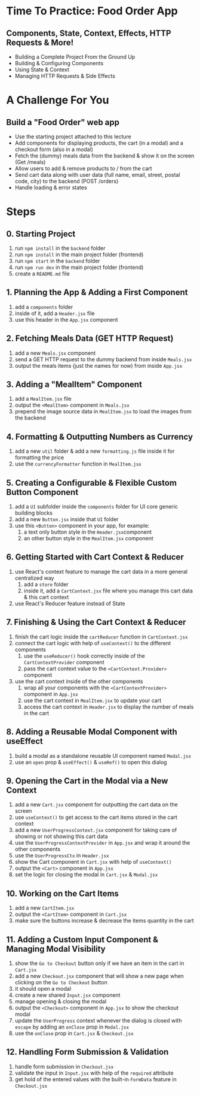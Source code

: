 # Time To Practice: Food Order App

## Components, State, Context, Effects, HTTP Requests & More!

- Building a Complete Project From the Ground Up
- Building & Configuring Components
- Using State & Context
- Managing HTTP Requests & Side Effects

# A Challenge For You

## Build a "Food Order" web app

- Use the starting project attached to this lecture
- Add components for displaying products, the cart (in a modal) and a checkout form (also in a modal)
- Fetch the (dummy) meals data from the backend & show it on the screen (Get /meals)
- Allow users to add & remove products to / from the cart
- Send cart data along with user data (full name, email, street, postal code, city) to the backend (POST /orders)
- Handle loading & error states

# Steps

## 0. Starting Project

1. run `npm install` in the `backend` folder
2. run `npm install` in the main project folder (frontend)
3. run `npm start` in the `backend` folder
4. run `npm run dev` in the main project folder (frontend)
5. create a `README.md` file

## 1. Planning the App & Adding a First Component

1. add a `components` folder
2. inside of it, add a `Header.jsx` file
3. use this header in the `App.jsx` component

## 2. Fetching Meals Data (GET HTTP Request)

1. add a new `Meals.jsx` component
2. send a GET HTTP request to the dummy backend from inside `Meals.jsx`
3. output the meals items (just the names for now) from inside `App.jsx`

## 3. Adding a "MealItem" Component

1. add a `MealItem.jsx` file
2. output the `<MealItem>` component in `Meals.jsx`
3. prepend the image source data in `MealItem.jsx` to load the images from the backend

## 4. Formatting & Outputting Numbers as Currency

1. add a new `util` folder & add a new `formatting.js` file inside it for formatting the price
2. use the `currencyFormatter` function in `MealItem.jsx`

## 5. Creating a Configurable & Flexible Custom Button Component

1. add a `UI` subfolder inside the `components` folder for UI core generic building blocks
2. add a new `Button.jsx` inside that `UI` folder
3. use this `<Button>` component in your app, for example:
   1. a text only button style in the `Header.jsx`component
   2. an other button style in the `MealItem.jsx` component

## 6. Getting Started with Cart Context & Reducer

1. use React's context feature to manage the cart data in a more general centralized way
   1. add a `store` folder
   2. inside it, add a `CartContext.jsx` file where you manage this cart data & this cart context
2. use React's Reducer feature instead of State

## 7. Finishing & Using the Cart Context & Reducer

1. finish the cart logic inside the `cartReducer` function in `CartContext.jsx`
2. connect the cart logic with help of `useContext()` to the different components
   1. use the `useReducer()` hook correctly inside of the `CartContextProvider` component
   2. pass the cart context value to the `<CartContext.Provider>` component
3. use the cart context inside of the other components
   1. wrap all your components with the `<CartContextProvider>` component in `App.jsx`
   2. use the cart context in `MealItem.jsx` to update your cart
   3. access the cart context in `Header.jsx` to display the number of meals in the cart

## 8. Adding a Reusable Modal Component with useEffect

1. build a modal as a standalone reusable UI component named `Modal.jsx`
2. use an `open` prop & `useEffect()` & `useRef()` to open this dialog

## 9. Opening the Cart in the Modal via a New Context

1. add a new `Cart.jsx` component for outputting the cart data on the screen
2. use `useContext()` to get access to the cart items stored in the cart context
3. add a new `UserProgressContext.jsx` component for taking care of showing or not showing this cart data
4. use the `UserProgressContextProvider` in `App.jsx` and wrap it around the other components
5. use the `UserProgressCtx` in `Header.jsx`
6. show the Cart component in `Cart.jsx` with help of `useContext()`
7. output the `<Cart>` component in `App.jsx`
8. set the logic for closing the modal in `Cart.jsx` & `Modal.jsx`

## 10. Working on the Cart Items

1. add a new `CartItem.jsx`
2. output the `<CartItem>` component in `Cart.jsx`
3. make sure the buttons increase & decrease the items quantity in the cart

## 11. Adding a Custom Input Component & Managing Modal Visibility

1. show the `Go to Checkout` button only if we have an item in the cart in `Cart.jsx`
2. add a new `Checkout.jsx` component that will show a new page when clicking on the `Go to Checkout` button
3. it should open a modal
4. create a new shared `Input.jsx` component
5. manage opening & closing the modal
6. output the `<Checkout>` component in `App.jsx` to show the checkout modal
7. update the `UserProgress` context whenever the dialog is closed with `escape` by adding an `onClose` prop in `Modal.jsx`
8. use the `onClose` prop in `Cart.jsx` & `Checkout.jsx`

## 12. Handling Form Submission & Validation

1. handle form submission in `Checkout.jsx`
2. validate the input in `Input.jsx` with help of the `required` attribute
3. get hold of the entered values with the built-in `FormData` feature in `Checkout.jsx`
